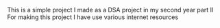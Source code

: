 This is a simple project I made as a DSA project in my second year part II
For making this project I have use various internet resources